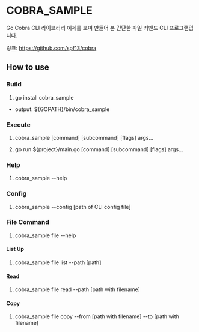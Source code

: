# COBRA_SAMPLE

Go Cobra CLI 라이브러리 예제를 보며 만들어 본 간단한 파일 커맨드 CLI 프로그램입니다.

링크: https://github.com/spf13/cobra

## How to use

### Build

1. go install cobra_sample

- output: ${GOPATH}/bin/cobra_sample

### Execute

1. cobra_sample [command] [subcommand] [flags] args...

2. go run ${project}/main.go [command] [subcommand] [flags] args... 

### Help

1. cobra_sample --help

### Config

1. cobra_sample --config [path of CLI config file]

### File Command

1. cobra_sample file --help

#### List Up

1. cobra_sample file list --path [path]

#### Read

1. cobra_sample file read --path [path with filename]

#### Copy

1. cobra_sample file copy --from [path with filename] --to [path with filename]